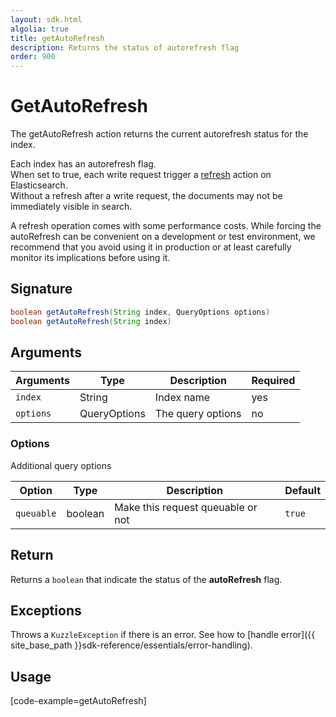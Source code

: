 ```yaml
---
layout: sdk.html
algolia: true
title: getAutoRefresh
description: Returns the status of autorefresh flag
order: 900
---
```


# GetAutoRefresh

The getAutoRefresh action returns the current autorefresh status for the index.

Each index has an autorefresh flag.  
When set to true, each write request trigger a [refresh](https://www.elastic.co/guide/en/elasticsearch/reference/current/docs-refresh.html) action on Elasticsearch.  
Without a refresh after a write request, the documents may not be immediately visible in search.  

<div class="alert alert-info">
  A refresh operation comes with some performance costs.  
  While forcing the autoRefresh can be convenient on a development or test environment,  
  we recommend that you avoid using it in production or at least carefully monitor its implications before using it.
</div>




## Signature

``` java
boolean getAutoRefresh(String index, QueryOptions options)
boolean getAutoRefresh(String index)
```

## Arguments

| Arguments     | Type         | Description              | Required
|---------------|------------- |--------------------------|-----------
| ``index``     | String       | Index name               | yes
| ``options``   | QueryOptions | The query options       | no

### __Options__

Additional query options

| Option   | Type    | Description                       | Default |
| -------- | ------- | --------------------------------- | ------- |
| `queuable` | boolean | Make this request queuable or not | `true`    |

## Return

Returns a `boolean` that indicate the status of the **autoRefresh** flag.

## Exceptions

Throws a `KuzzleException` if there is an error. See how to [handle error]({{ site_base_path }}sdk-reference/essentials/error-handling).

## Usage

[code-example=getAutoRefresh]
